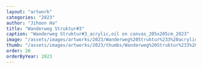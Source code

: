 ```yaml
---
layout: "artwork"
categories: "2023"
author: "Jihoon Ha"
title: "Wanderweg Struktur#3"
caption: "Wanderweg Struktur#3_acrylic,oil on canvas_205x205cm_2023"
image: "/assets/images/artworks/2023/Wanderweg%20Struktur%233%20acrylic%2Coil%20on%20canvas%20205x205cm%20%202023.jpg"
thumb: "/assets/images/artworks/2023/thumbs/Wanderweg%20Struktur%233%20acrylic%2Coil%20on%20canvas%20205x205cm%20%202023.jpg"
order: 20
orderByYear: 2023
---
```

